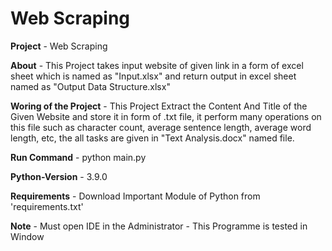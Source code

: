 
# Web Scraping

**Project** - Web Scraping

**About** - This Project takes input website of given link in a form of excel sheet which is named as "Input.xlsx" and return output in excel sheet named as "Output Data Structure.xlsx"

**Woring of the Project** - This Project Extract the Content And Title of the Given Website and store it in form of .txt file, it perform many operations on this file such as character count, average sentence length, average word length, etc, the all tasks are given in "Text Analysis.docx" named file.

**Run Command** - python main.py

**Python-Version** - 3.9.0

**Requirements** - Download Important Module of Python from 'requirements.txt'

**Note** - Must open IDE in the Administrator
         - This Programme is tested in Window

